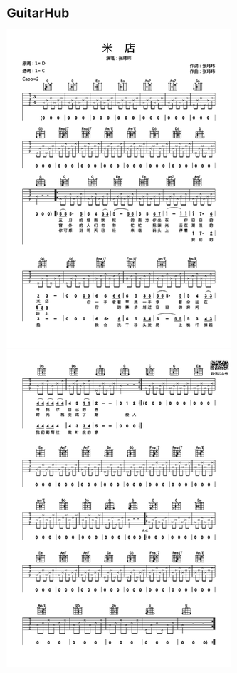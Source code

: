 # GuitarHub

![米店吉他谱_张玮玮_C调原版编配_0](./米店吉他谱_张玮玮_C调原版编配_0.jpg)
![米店吉他谱_张玮玮_C调原版编配_1](./米店吉他谱_张玮玮_C调原版编配_1.jpg)

